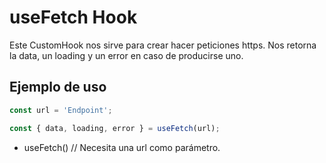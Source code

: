 # useFetch Hook

Este CustomHook nos sirve para crear hacer peticiones https. Nos retorna la data, un loading y un error en caso de producirse uno.

## Ejemplo de uso

```javascript
const url = 'Endpoint';

const { data, loading, error } = useFetch(url);
```

- useFetch() // Necesita una url como parámetro.
